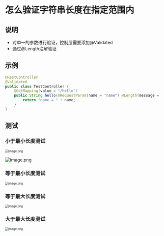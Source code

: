 # 怎么验证字符串长度在指定范围内





## 说明

- 对单一的参数进行验证，控制层需要添加@Validated
- 通过@Length注解验证



## 示例

```java
@RestController
@Validated
public class TestController {
    @GetMapping(value = "/hello")
    public String hello(@RequestParam(name = "name") @Length(message = "name的长度在3到5之间！",min = 3,max = 5) String name) {
        return "name = " + name;
    }
}
```



## 测试

### 小于最小长度测试

<img src="http://81.71.143.136/figurebed/figurebedcontroller/picture/ed9f250a-dcd0-479d-ad8d-aa6173eebc7b721" alt="image.png" style="zoom:67%;" />



![image.png](http://81.71.143.136/figurebed/figurebedcontroller/picture/b11b09f5-f596-4d31-9acb-9275fd2b932d722)



### 等于最小长度测试

<img src="http://81.71.143.136/figurebed/figurebedcontroller/picture/93b74e8e-cf2e-4087-af36-1f627ce26eb5723" alt="image.png" style="zoom:67%;" />





### 等于最大长度测试

<img src="http://81.71.143.136/figurebed/figurebedcontroller/picture/824a57f4-b487-4865-ba37-e6a57c364420724" alt="image.png" style="zoom:67%;" />







### 大于最大长度测试

<img src="http://81.71.143.136/figurebed/figurebedcontroller/picture/e11d2d99-b5cb-4beb-b3aa-7801d5ce99c8725" alt="image.png" style="zoom:67%;" />


